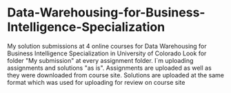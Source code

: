 # Data-Warehousing-for-Business-Intelligence-Specialization
My solution submissions at 4 online courses for Data Warehousing for Business Intelligence Specialization in University of Colorado
Look for folder "My submission" at every assignment folder. I`m uploading assignments and solutions "as is". Assignments are uploaded as well as they were downloaded from course site. Solutions are uploaded at the same format which was used for uploading for review on course site
